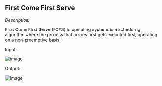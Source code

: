 ## First Come First Serve

*Description:*

First Come First Serve (FCFS) in operating systems is a scheduling algorithm where the process that arrives first gets executed first, operating on a non-preemptive basis.

Input:

![image](https://github.com/Shumaita/FCFS/assets/123713655/f6959b37-cce4-40a1-ad8d-eb9e81506569)




Output:

![image](https://github.com/Shumaita/FCFS/assets/123713655/d0040c67-2ec8-473c-ae96-961e105473e5)




